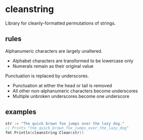 # cleanstring

Library for cleanly-formatted permutations of strings.

## rules

Alphanumeric characters are largely unaltered.
 - Alphabet characters are transformed to be lowercase only
 - Numerals remain as their original value

Punctuation is replaced by underscores.
 - Punctuation at either the head or tail is removed
 - All other non-alphanumeric characters become underscores
 - Multiple unbroken underscores become one underscore

## examples

```go
str := "The quick brown fox jumps over the lazy dog."
// Prints "the_quick_brown_fox_jumps_over_the_lazy_dog"
fmt.Println(cleanstring.Clean(str))
```
